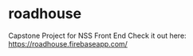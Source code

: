 # roadhouse
Capstone Project for NSS Front End
Check it out here: https://roadhouse.firebaseapp.com/
